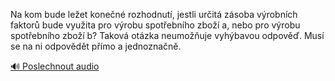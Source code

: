 
Na kom bude ležet konečné rozhodnutí, jestli určitá zásoba výrobních faktorů bude využita pro výrobu spotřebního zboží a, nebo pro výrobu spotřebního zboží b? Taková otázka neumožňuje vyhýbavou odpověď. Musí se na ni odpovědět přímo a jednoznačně.

[🔊 Poslechnout audio](/data/7-paragraphs/audio/chapter_143/para_003-Na-kom-bude-leet-konen-rozhodnut-jestli-urit.mp3)
